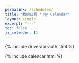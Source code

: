 ```yaml
---
permalink: /schedules/
title: "我的日程 / My Calendar"
layout: single
excerpt: "---"
toc: false
js_calendar: []
---
```


{% include drive-api-auth.html %}

{% include calendar.html %}


